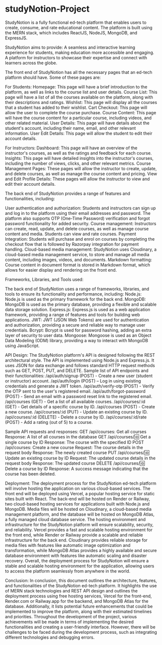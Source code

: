 # studyNotion-Project
StudyNotion is a fully functional ed-tech platform that enables users to create, consume, and rate educational content.
The platform is built using the MERN stack, which includes ReactJS, NodeJS, MongoDB, and ExpressJS.

StudyNotion aims to provide:
A seamless and interactive learning experience for students, making education more accessible and engaging.
A platform for instructors to showcase their expertise and connect with learners across the globe.

The front end of StudyNotion has all the necessary pages that an ed-tech platform should have. Some of these pages are:

For Students:
Homepage: This page will have a brief introduction to the platform, as well as links to the course list and user details.
Course List: This page will have a list of all the courses available on the platform, along with their descriptions and ratings.
Wishlist: This page will display all the courses that a student has added to their wishlist.
Cart Checkout: This page will allow the user to complete the course purchase.
Course Content: This page will have the course content for a particular course, including videos, and other related material.
User Details: This page will have details about the student's account, including their name, email, and other relevant information.
User Edit Details: This page will allow the student to edit their account details.

For Instructors:
Dashboard: This page will have an overview of the instructor's courses, as well as the ratings and feedback for each course.
Insights: This page will have detailed insights into the instructor's courses, including the number of views, clicks, and other relevant metrics.
Course Management Pages: These pages will allow the instructor to create, update, and delete courses, as well as manage the course content and pricing.
View and Edit Profile Details: These pages will allow the instructor to view and edit their account details.

The back end of StudyNotion provides a range of features and functionalities, including:

User authentication and authorization: Students and instructors can sign up and log in to the platform using their email addresses and password. The platform also supports OTP (One-Time Password) verification and forgot password functionality for added security.
Course management: Instructors can create, read, update, and delete courses, as well as manage course content and media. Students can view and rate courses.
Payment Integration: Students will purchase and enrol on courses by completing the checkout flow that is followed by Razorpay integration for payment handling.
Cloud-based media management: StudyNotion uses Cloudinary, a cloud-based media management service, to store and manage all media content, including images, videos, and documents.
Markdown formatting: Course content in document format is stored in Markdown format, which allows for easier display and rendering on the front end.

Frameworks, Libraries, and Tools used:

The back end of StudyNotion uses a range of frameworks, libraries, and tools to ensure its functionality and performance, including:
Node.js: Node.js is used as the primary framework for the back end.
MongoDB: MongoDB is used as the primary database, providing a flexible and scalable data storage solution.
Express.js: Express.js is used as a web application framework, providing a range of features and tools for building web applications.
JWT: JWT (JSON Web Tokens) are used for authentication and authorization, providing a secure and reliable way to manage user credentials.
Bcrypt: Bcrypt is used for password hashing, adding an extra layer of security to user data.
Mongoose: Mongoose is used as an Object Data Modeling (ODM) library, providing a way to interact with MongoDB using JavaScript.

API Design:
The StudyNotion platform's API is designed following the REST architectural style. The API is implemented using Node.js and Express.js. 
It uses JSON for data exchange and follows standard HTTP request methods such as GET, POST, PUT, and DELETE.
Sample list of API endpoints and their functionalities:
/api/auth/signup (POST) - Create a new user (student or instructor) account.
/api/auth/login (POST) – Log in using existing credentials and generate a JWT token.
/api/auth/verify-otp (POST) - Verify the OTP sent to the user's registered email.
/api/auth/forgot-password (POST) - Send an email with a password reset link to the registered email.
/api/courses (GET) - Get a list of all available courses.
/api/courses/:id (GET) - Get details of a specific course by ID.
/api/courses (POST) - Create a new course.
/api/courses/:id (PUT) - Update an existing course by ID.
/api/courses/:id (DELETE) - Delete a course by ID.
/api/courses/:id/rate (POST) - Add a rating (out of 5) to a course.

Sample API requests and responses:
GET /api/courses: Get all courses
Response: A list of all courses in the database
GET /api/courses/:id: Get a single course by ID
Response: The course with the specified ID
POST /api/courses: Create a new course
Request: The course details in the request body
Response: The newly created course
PUT /api/courses/:id: Update an existing course by ID
Request: The updated course details in the request body
Response: The updated course
DELETE /api/courses/:id: Delete a course by ID
Response: A success message indicating that the course has been deleted.


Deployment:
The deployment process for the StudyNotion ed-tech platform will involve hosting the application on various cloud-based services. 
The front end will be deployed using Vercel, a popular hosting service for static sites built with React. The back-end will be hosted
on Render or Railway, two cloud-based hosting services for applications built with Node.js and MongoDB. Media files will be hosted on 
Cloudinary, a cloud-based media management platform, and the database will be hosted on MongoDB Atlas, a fully managed cloud database service.
The hosting environment and infrastructure for the StudyNotion platform will ensure scalability, security, and reliability. Vercel provides
a fast and scalable hosting environment for the front end, while Render or Railway provide a scalable and reliable infrastructure for the
back end. Cloudinary provides reliable storage for media files with features like automatic image optimization and transformation, while 
MongoDB Atlas provides a highly available and secure database environment with features like automatic scaling and disaster recovery. 
Overall, the deployment process for StudyNotion will ensure a stable and scalable hosting environment for the application, allowing users to
access the platform seamlessly from anywhere in the world.


Conclusion:
In conclusion, this document outlines the architecture, features, and functionalities of the StudyNotion ed-tech platform. It highlights the use 
of MERN stack technologies and REST API design and outlines the deployment process using free hosting services, Vercel for the front-end, Render.com or
Railway.app for the backend, and MongoDB Atlas for the database. Additionally, it lists potential future enhancements that could be implemented to improve 
the platform, along with their estimated timelines and priorities.
Throughout the development of the project, various achievements will be made in terms of implementing the desired functionalities and creating a user-friendly 
interface. However, there will be challenges to be faced during the development process, such as integrating different technologies and debugging errors.

